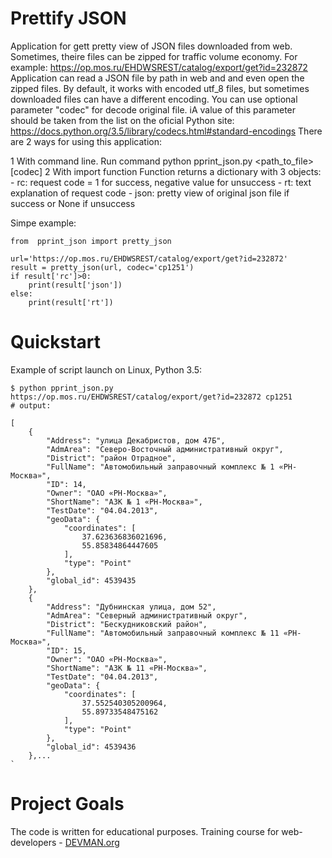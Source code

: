 # Prettify JSON

Application for gett pretty view of JSON files downloaded from web. 
Sometimes, theire files can be zipped for traffic volume economy.
For example: https://op.mos.ru/EHDWSREST/catalog/export/get?id=232872
Application  can read a JSON file by path in web and and even open the zipped files.
By default, it works with encoded utf_8 files, but sometimes downloaded files can have a different encoding.
You can use optional parameter "codec" for decode original file. 
iA value of this parameter  should be taken from the list on the oficial Python site:
https://docs.python.org/3.5/library/codecs.html#standard-encodings 
There are 2 ways for using this application:

1	With command line.
    Run command python pprint_json.py <path_to_file> [codec]
2	With import function
    Function returns a dictionary with 3 objects:
	- rc: request code = 1 for success, negative value for unsuccess 
	- rt: text explanation of request code
	- json: pretty view of original json file if success or None if unsuccess

Simpe example:
``````````````````````````````````````````````````````````````````````
from  pprint_json import pretty_json

url='https://op.mos.ru/EHDWSREST/catalog/export/get?id=232872'
result = pretty_json(url, codec='cp1251')
if result['rc']>0:
    print(result['json'])
else:
    print(result['rt'])
``````````````````````````````````````````````````````````````````````

# Quickstart


Example of script launch on Linux, Python 3.5:

```#!bash
$ python pprint_json.py https://op.mos.ru/EHDWSREST/catalog/export/get?id=232872 cp1251 
# output:

[
    {
        "Address": "улица Декабристов, дом 47Б",
        "AdmArea": "Северо-Восточный административный округ",
        "District": "район Отрадное",
        "FullName": "Автомобильный заправочный комплекс № 1 «РН-Москва»",
        "ID": 14,
        "Owner": "ОАО «РН-Москва»",
        "ShortName": "АЗК № 1 «РН-Москва»",
        "TestDate": "04.04.2013",
        "geoData": {
            "coordinates": [
                37.623636836021696,
                55.85834864447605
            ],
            "type": "Point"
        },
        "global_id": 4539435
    },
    {
        "Address": "Дубнинская улица, дом 52",
        "AdmArea": "Северный административный округ",
        "District": "Бескудниковский район",
        "FullName": "Автомобильный заправочный комплекс № 11 «РН-Москва»",
        "ID": 15,
        "Owner": "ОАО «РН-Москва»",
        "ShortName": "АЗК № 11 «РН-Москва»",
        "TestDate": "04.04.2013",
        "geoData": {
            "coordinates": [
                37.552540305200964,
                55.89733548475162
            ],
            "type": "Point"
        },
        "global_id": 4539436
    },...
`

```

# Project Goals

The code is written for educational purposes. Training course for web-developers - [DEVMAN.org](https://devman.org)
